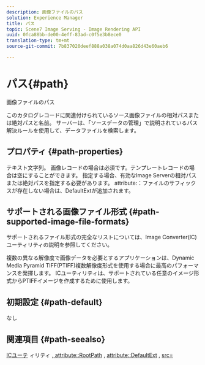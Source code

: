 ```yaml
---
description: 画像ファイルのパス
solution: Experience Manager
title: パス
topic: Scene7 Image Serving - Image Rendering API
uuid: 0fca88bb-de00-4eff-83ad-c0f5e3b8ece0
translation-type: tm+mt
source-git-commit: 7b837020deef888a038a074d0aa826d43e60aeb6

---
```



# パス{#path}

画像ファイルのパス

このカタログレコードに関連付けられているソース画像ファイルの相対パスまたは絶対パスと名前。 サーバーは、「ソースデータの管理」で説明されているパス解決ルールを使用して、データファイルを検索します。

## プロパティ {#path-properties}

テキスト文字列。 画像レコードの場合は必須です。テンプレートレコードの場合は空にすることができます。 指定する場合、有効なImage Serverの相対パスまたは絶対パスを指定する必要があります。 attribute:：ファイルのサフィックスが存在しない場合は、DefaultExtが追加されます。

## サポートされる画像ファイル形式 {#path-supported-image-file-formats}

サポートされるファイル形式の完全なリストについては、Image Converter(IC)ユーティリティの説明を参照してください。

複数の異なる解像度で画像データを必要とするアプリケーションは、Dynamic Media Pyramid TIFF(PTIFF)複数解像度形式を使用する場合に最高のパフォーマンスを発揮します。 ICユーティリティは、サポートされている任意のイメージ形式からPTIFFイメージを作成するために使用します。

## 初期設定 {#path-default}

なし

## 関連項目 {#path-seealso}

[ICユーテ](/help/aem-is-ir-api/is-api/is-utils/utilities/r-ic.md) ィリティ [, attribute::RootPath](/help/aem-is-ir-api/is-api/image-catalog/image-serving-api-ref/c-image-catalog-reference/c-attributes-reference/r-rootpath.md) , [attribute::DefaultExt](/help/aem-is-ir-api/is-api/image-catalog/image-serving-api-ref/c-image-catalog-reference/c-attributes-reference/r-defaultext.md) , [src=](/help/aem-is-ir-api/is-api/http-ref/image-serving-api-ref/c-http-protocol-reference/c-command-reference/r-src.md)

<!-- [attribute::LowerCasePaths]() -->